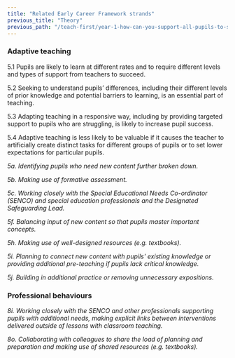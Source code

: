 ```yaml
---
title: "Related Early Career Framework strands"
previous_title: "Theory"
previous_path: "/teach-first/year-1-how-can-you-support-all-pupils-to-succeed/summer-week-3-ect-theory"
---
```


### Adaptive teaching

5.1 Pupils are likely to learn at different rates and to require different levels and types of support from teachers to succeed.

5.2 Seeking to understand pupils’ differences, including their different levels of prior knowledge and potential barriers to learning, is an essential part of teaching.

5.3 Adapting teaching in a responsive way, including by providing targeted support to pupils who are struggling, is likely to increase pupil success.

5.4 Adaptive teaching is less likely to be valuable if it causes the teacher to artificially create distinct tasks for different groups of pupils or to set lower expectations for particular pupils.

_5a. Identifying pupils who need new content further broken down._

_5b. Making use of formative assessment._

_5c. Working closely with the Special Educational Needs Co-ordinator (SENCO) and special education professionals and the Designated Safeguarding Lead._

_5f. Balancing input of new content so that pupils master important concepts._

_5h. Making use of well-designed resources (e.g. textbooks)._

_5i. Planning to connect new content with pupils' existing knowledge or providing additional pre-teaching if pupils lack critical knowledge._

_5j. Building in additional practice or removing unnecessary expositions._

### Professional behaviours

_8i. Working closely with the SENCO and other professionals supporting pupils with additional needs, making explicit links between interventions delivered outside of lessons with classroom teaching._

_8o. Collaborating with colleagues to share the load of planning and preparation and making use of shared resources (e.g. textbooks)._
